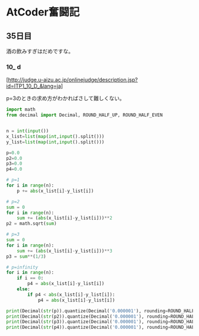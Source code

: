 # AtCoder奮闘記
## 35日目

酒の飲みすぎはだめですな。    
### 10_ d
[http://judge.u-aizu.ac.jp/onlinejudge/description.jsp?id=ITP1_10_D_&lang=ja]

p=3のときの求め方がわかればさして難しくない。    
```python
import math
from decimal import Decimal, ROUND_HALF_UP, ROUND_HALF_EVEN


n = int(input())
x_list=list(map(int,input().split()))
y_list=list(map(int,input().split()))

p=0.0
p2=0.0
p3=0.0
p4=0.0

# p=1
for i in range(n):
    p += abs(x_list[i]-y_list[i])

# p=2
sum = 0
for i in range(n):
    sum += (abs(x_list[i]-y_list[i]))**2
p2 = math.sqrt(sum)

# p=3
sum = 0
for i in range(n):
    sum += (abs(x_list[i]-y_list[i]))**3
p3 = sum**(1/3)

# p=infinity
for i in range(n):
    if i == 0:
        p4 = abs(x_list[i]-y_list[i])
    else:
        if p4 < abs(x_list[i]-y_list[i]):
            p4 = abs(x_list[i]-y_list[i])

print(Decimal(str(p)).quantize(Decimal('0.000001'), rounding=ROUND_HALF_UP))
print(Decimal(str(p2)).quantize(Decimal('0.000001'), rounding=ROUND_HALF_UP))
print(Decimal(str(p3)).quantize(Decimal('0.000001'), rounding=ROUND_HALF_UP))
print(Decimal(str(p4)).quantize(Decimal('0.000001'), rounding=ROUND_HALF_UP))
```


